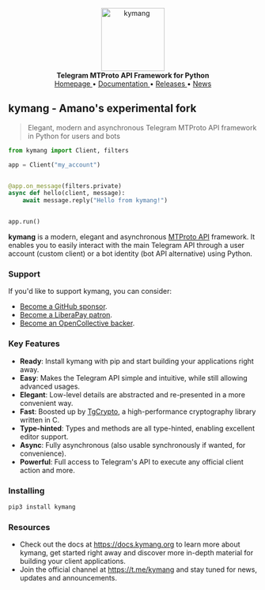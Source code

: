 <p align="center">
    <a href="https://github.com/kymang/kymang">
        <img src="https://docs.kymang.org/_static/kymang.png" alt="kymang" width="128">
    </a>
    <br>
    <b>Telegram MTProto API Framework for Python</b>
    <br>
    <a href="https://kymang.org">
        Homepage
    </a>
    •
    <a href="https://docs.kymang.org">
        Documentation
    </a>
    •
    <a href="https://docs.kymang.org/releases">
        Releases
    </a>
    •
    <a href="https://t.me/kymang">
        News
    </a>
</p>

## kymang - Amano's experimental fork

> Elegant, modern and asynchronous Telegram MTProto API framework in Python for users and bots

``` python
from kymang import Client, filters

app = Client("my_account")


@app.on_message(filters.private)
async def hello(client, message):
    await message.reply("Hello from kymang!")


app.run()
```

**kymang** is a modern, elegant and asynchronous [MTProto API](https://docs.kymang.org/topics/mtproto-vs-botapi)
framework. It enables you to easily interact with the main Telegram API through a user account (custom client) or a bot
identity (bot API alternative) using Python.

### Support

If you'd like to support kymang, you can consider:

- [Become a GitHub sponsor](https://github.com/sponsors/delivrance).
- [Become a LiberaPay patron](https://liberapay.com/delivrance).
- [Become an OpenCollective backer](https://opencollective.com/kymang).

### Key Features

- **Ready**: Install kymang with pip and start building your applications right away.
- **Easy**: Makes the Telegram API simple and intuitive, while still allowing advanced usages.
- **Elegant**: Low-level details are abstracted and re-presented in a more convenient way.
- **Fast**: Boosted up by [TgCrypto](https://github.com/kymang/tgcrypto), a high-performance cryptography library written in C.  
- **Type-hinted**: Types and methods are all type-hinted, enabling excellent editor support.
- **Async**: Fully asynchronous (also usable synchronously if wanted, for convenience).
- **Powerful**: Full access to Telegram's API to execute any official client action and more.

### Installing

``` bash
pip3 install kymang
```

### Resources

- Check out the docs at https://docs.kymang.org to learn more about kymang, get started right
away and discover more in-depth material for building your client applications.
- Join the official channel at https://t.me/kymang and stay tuned for news, updates and announcements.
